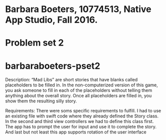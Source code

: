 # Barbara Boeters, 10774513, Native App Studio, Fall 2016.
# Problem set 2
# barbaraboeters-pset2

Description: “Mad Libs” are short stories that have blanks called placeholders to be filled in. In the non-computerized version of this game, you ask someone to fill in each of the placeholders without telling them anything about the overall story. Once all placeholders are filled in, you show them the resulting silly story.

Requirements: There were soms specific requirements to fulfill. I had to use an existing file with swift code where they already defined the Story class. In the second and third view controllers we had to define this class first. The app has to prompt the user for input and use it to complete the story. And last but not least this app supports rotation of the user interface
